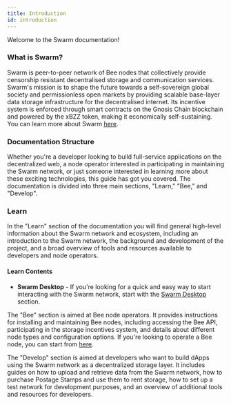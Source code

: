 ```yaml
---
title: Introduction
id: introduction
---
```


Welcome to the Swarm documentation!

### What is Swarm?

Swarm is peer-to-peer network of Bee nodes that collectively provide censorship resistant decentralised storage and communication services. Swarm's mission is to shape the future towards a self-sovereign global society and permissionless open markets by providing scalable base-layer data storage infrastructure for the decentralised internet. Its incentive system is enforced through smart contracts on the Gnosis Chain blockchain and powered by the xBZZ token, making it economically self-sustaining. You can learn more about Swarm [here](/docs/learn/technology/what-is-swarm).

### Documentation Structure

Whether you're a developer looking to build full-service applications on the decentralized web, a node operator interested in participating in maintaining the Swarm network, or just someone interested in learning more about these exciting technologies, this guide has got you covered. The documentation is divided into three main sections, "Learn," "Bee," and "Develop".

### Learn

In the "Learn" section of the documentation you will find general high-level information about the Swarm network and ecosystem, including an introduction to the Swarm network, the background and development of the project, and a broad overview of tools and resources available to developers and node operators. 

#### Learn Contents
* **Swarm Desktop** - If you're looking for a quick and easy way to start interacting with the Swarm network, start with the [Swarm Desktop](/docs/learn/swarm-desktop/introduction.md) section. 

The "Bee" section is aimed at Bee node operators. It provides instructions for installing and maintaining Bee nodes, including accessing the Bee API, participating in the storage incentives system, and details about different node types and configuration options. If you're looking to operate a Bee node, you can start from [here](/docs/bee/installation/quick-start.md).

The "Develop" section is aimed at developers who want to build dApps using the Swarm network as a decentralized storage layer. It includes guides on how to upload and retrieve data from the Swarm network, how to purchase Postage Stamps and use them to rent storage, how to set up a test network for development purposes, and an overview of additional tools and resources for developers.  


